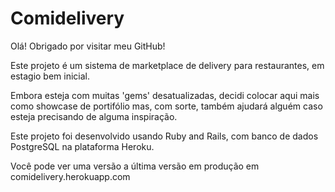# Comidelivery
Olá! Obrigado por visitar meu GitHub!

Este projeto é um sistema de marketplace de delivery para restaurantes, em estagio bem inicial.

Embora esteja com muitas 'gems' desatualizadas, decidi colocar aqui mais como showcase de portifólio mas, com sorte, também ajudará alguém caso esteja precisando de alguma inspiração.

Este projeto foi desenvolvido usando Ruby and Rails, com banco de dados PostgreSQL na plataforma Heroku.

Você pode ver uma versão a última versão em produção em comidelivery.herokuapp.com
